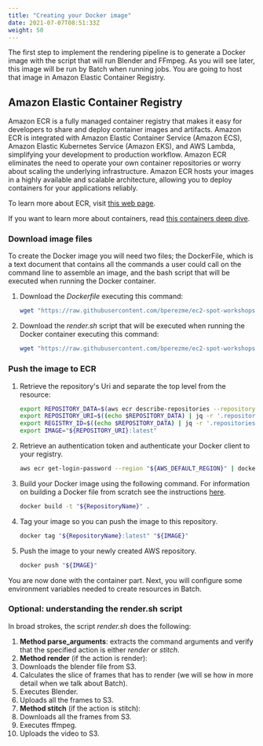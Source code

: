 ```yaml
---
title: "Creating your Docker image"
date: 2021-07-07T08:51:33Z
weight: 50
---
```


The first step to implement the rendering pipeline is to generate a Docker image with the script that will run Blender and FFmpeg. As you will see later, this image will be run by Batch when running jobs. You are going to host that image in Amazon Elastic Container Registry.

## Amazon Elastic Container Registry

Amazon ECR is a fully managed container registry that makes it easy for developers to share and deploy container images and artifacts. Amazon ECR is integrated with Amazon Elastic Container Service (Amazon ECS),  Amazon Elastic Kubernetes Service (Amazon EKS), and AWS Lambda, simplifying your development to production workflow. Amazon ECR eliminates the need to operate your own container repositories or worry about scaling the underlying infrastructure. Amazon ECR hosts your images in a highly available and scalable architecture, allowing you to deploy containers for your applications reliably.

To learn more about ECR, visit [this web page](https://aws.amazon.com/ecr/).

If you want to learn more about containers, read [this containers deep dive](https://aws.amazon.com/getting-started/deep-dive-containers/).

### Download image files

To create the Docker image you will  need two files; the DockerFile, which is a text document that contains all the commands a user could call on the command line to assemble an image, and the bash script that will be executed when running the Docker container.

1. Download the *Dockerfile* executing this command:

    ```bash
    wget "https://raw.githubusercontent.com/bperezme/ec2-spot-workshops/blender_rendering_using_batch/content/rendering-with-batch/docker-files/Dockerfile"
    ```

2. Download the *render.sh* script that will be executed when running the Docker container executing this command:

    ```bash
    wget "https://raw.githubusercontent.com/bperezme/ec2-spot-workshops/blender_rendering_using_batch/content/rendering-with-batch/docker-files/render.sh"
    ```

### Push the image to ECR

1. Retrieve the repository's Uri and separate the top level from the resource:

    ```bash
    export REPOSITORY_DATA=$(aws ecr describe-repositories --repository-names "${RepositoryName}")
    export REPOSITORY_URI=$((echo $REPOSITORY_DATA) | jq -r '.repositories[0].repositoryUri')
    export REGISTRY_ID=$((echo $REPOSITORY_DATA) | jq -r '.repositories[0].registryId')
    export IMAGE="${REPOSITORY_URI}:latest"
    ```

1. Retrieve an authentication token and authenticate your Docker client to your registry.

    ```bash
    aws ecr get-login-password --region "${AWS_DEFAULT_REGION}" | docker login --username AWS --password-stdin "${REGISTRY_ID}.dkr.ecr.${AWS_DEFAULT_REGION}.amazonaws.com"
    ```

2. Build your Docker image using the following command. For information on building a Docker file from scratch see the instructions [here](https://docs.aws.amazon.com/AmazonECS/latest/developerguide/docker-basics.html).

    ```bash
    docker build -t "${RepositoryName}" .
    ```

3. Tag your image so you can push the image to this repository.

    ```bash
    docker tag "${RepositoryName}:latest" "${IMAGE}"
    ```

4. Push the image to your newly created AWS repository.

    ```bash
    docker push "${IMAGE}"
    ```

You are now done with the container part. Next, you will configure some environment variables needed to create resources in Batch.


### Optional: understanding the render.sh script

In broad strokes, the script *render.sh* does the following:

1. **Method parse_arguments**: extracts the command arguments and verify that the specified action is either *render* or *stitch*.
2. **Method render** (if the action is render):
  1. Downloads the blender file from S3.
  2. Calculates the slice of frames that has to render (we will se how in more detail when we talk about Batch).
  3. Executes Blender.
  4. Uploads all the frames to S3.
3. **Method stitch** (if the action is stitch):
  1. Downloads all the frames from S3.
  2. Executes ffmpeg.
  3. Uploads the video to S3.
